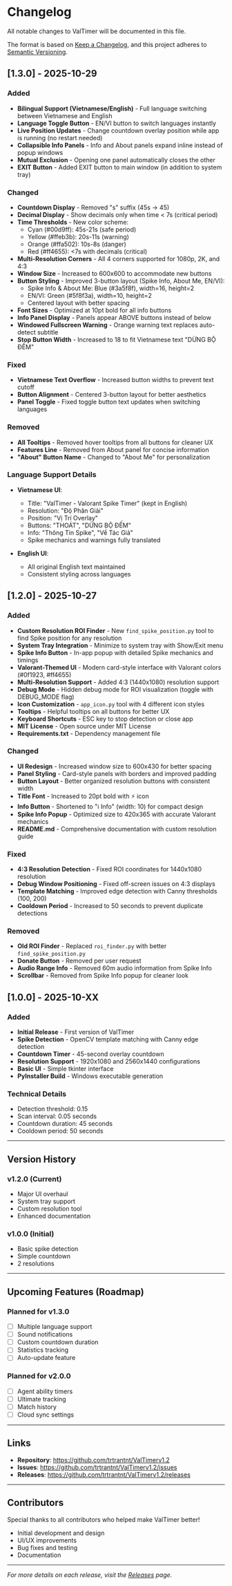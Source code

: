 # Changelog

All notable changes to ValTimer will be documented in this file.

The format is based on [Keep a Changelog](https://keepachangelog.com/en/1.0.0/),
and this project adheres to [Semantic Versioning](https://semver.org/spec/v2.0.0.html).

## [1.3.0] - 2025-10-29

### Added
- **Bilingual Support (Vietnamese/English)** - Full language switching between Vietnamese and English
- **Language Toggle Button** - EN/VI button to switch languages instantly
- **Live Position Updates** - Change countdown overlay position while app is running (no restart needed)
- **Collapsible Info Panels** - Info and About panels expand inline instead of popup windows
- **Mutual Exclusion** - Opening one panel automatically closes the other
- **EXIT Button** - Added EXIT button to main window (in addition to system tray)

### Changed
- **Countdown Display** - Removed "s" suffix (45s → 45)
- **Decimal Display** - Show decimals only when time < 7s (critical period)
- **Time Thresholds** - New color scheme:
  - Cyan (#00d9ff): 45s-21s (safe period)
  - Yellow (#ffeb3b): 20s-11s (warning)
  - Orange (#ffa502): 10s-8s (danger)
  - Red (#ff4655): <7s with decimals (critical)
- **Multi-Resolution Corners** - All 4 corners supported for 1080p, 2K, and 4:3
- **Window Size** - Increased to 600x600 to accommodate new buttons
- **Button Styling** - Improved 3-button layout (Spike Info, About Me, EN/VI):
  - Spike Info & About Me: Blue (#3a5f8f), width=16, height=2
  - EN/VI: Green (#5f8f3a), width=10, height=2
  - Centered layout with better spacing
- **Font Sizes** - Optimized at 10pt bold for all info buttons
- **Info Panel Display** - Panels appear ABOVE buttons instead of below
- **Windowed Fullscreen Warning** - Orange warning text replaces auto-detect subtitle
- **Stop Button Width** - Increased to 18 to fit Vietnamese text "DỪNG BỘ ĐẾM"

### Fixed
- **Vietnamese Text Overflow** - Increased button widths to prevent text cutoff
- **Button Alignment** - Centered 3-button layout for better aesthetics
- **Panel Toggle** - Fixed toggle button text updates when switching languages

### Removed
- **All Tooltips** - Removed hover tooltips from all buttons for cleaner UX
- **Features Line** - Removed from About panel for concise information
- **"About" Button Name** - Changed to "About Me" for personalization

### Language Support Details
- **Vietnamese UI**:
  - Title: "ValTimer - Valorant Spike Timer" (kept in English)
  - Resolution: "Độ Phân Giải"
  - Position: "Vị Trí Overlay"
  - Buttons: "THOÁT", "DỪNG BỘ ĐẾM"
  - Info: "Thông Tin Spike", "Về Tác Giả"
  - Spike mechanics and warnings fully translated
  
- **English UI**:
  - All original English text maintained
  - Consistent styling across languages

## [1.2.0] - 2025-10-27

### Added
- **Custom Resolution ROI Finder** - New `find_spike_position.py` tool to find Spike position for any resolution
- **System Tray Integration** - Minimize to system tray with Show/Exit menu
- **Spike Info Button** - In-app popup with detailed Spike mechanics and timings
- **Valorant-Themed UI** - Modern card-style interface with Valorant colors (#0f1923, #ff4655)
- **Multi-Resolution Support** - Added 4:3 (1440x1080) resolution support
- **Debug Mode** - Hidden debug mode for ROI visualization (toggle with DEBUG_MODE flag)
- **Icon Customization** - `app_icon.py` tool with 4 different icon styles
- **Tooltips** - Helpful tooltips on all buttons for better UX
- **Keyboard Shortcuts** - ESC key to stop detection or close app
- **MIT License** - Open source under MIT License
- **Requirements.txt** - Dependency management file

### Changed
- **UI Redesign** - Increased window size to 600x430 for better spacing
- **Panel Styling** - Card-style panels with borders and improved padding
- **Button Layout** - Better organized resolution buttons with consistent width
- **Title Font** - Increased to 20pt bold with ⚡ icon
- **Info Button** - Shortened to "ℹ️ Info" (width: 10) for compact design
- **Spike Info Popup** - Optimized size to 420x365 with accurate Valorant mechanics
- **README.md** - Comprehensive documentation with custom resolution guide

### Fixed
- **4:3 Resolution Detection** - Fixed ROI coordinates for 1440x1080 resolution
- **Debug Window Positioning** - Fixed off-screen issues on 4:3 displays
- **Template Matching** - Improved edge detection with Canny thresholds (100, 200)
- **Cooldown Period** - Increased to 50 seconds to prevent duplicate detections

### Removed
- **Old ROI Finder** - Replaced `roi_finder.py` with better `find_spike_position.py`
- **Donate Button** - Removed per user request
- **Audio Range Info** - Removed 60m audio information from Spike Info
- **Scrollbar** - Removed from Spike Info popup for cleaner look

## [1.0.0] - 2025-10-XX

### Added
- **Initial Release** - First version of ValTimer
- **Spike Detection** - OpenCV template matching with Canny edge detection
- **Countdown Timer** - 45-second overlay countdown
- **Resolution Support** - 1920x1080 and 2560x1440 configurations
- **Basic UI** - Simple tkinter interface
- **PyInstaller Build** - Windows executable generation

### Technical Details
- Detection threshold: 0.15
- Scan interval: 0.05 seconds
- Countdown duration: 45 seconds
- Cooldown period: 50 seconds

---

## Version History

### v1.2.0 (Current)
- Major UI overhaul
- System tray support
- Custom resolution tool
- Enhanced documentation

### v1.0.0 (Initial)
- Basic spike detection
- Simple countdown
- 2 resolutions

---

## Upcoming Features (Roadmap)

### Planned for v1.3.0
- [ ] Multiple language support
- [ ] Sound notifications
- [ ] Custom countdown duration
- [ ] Statistics tracking
- [ ] Auto-update feature

### Planned for v2.0.0
- [ ] Agent ability timers
- [ ] Ultimate tracking
- [ ] Match history
- [ ] Cloud sync settings

---

## Links

- **Repository**: https://github.com/trtrantnt/ValTimerv1.2
- **Issues**: https://github.com/trtrantnt/ValTimerv1.2/issues
- **Releases**: https://github.com/trtrantnt/ValTimerv1.2/releases

---

## Contributors

Special thanks to all contributors who helped make ValTimer better!

- Initial development and design
- UI/UX improvements
- Bug fixes and testing
- Documentation

---

*For more details on each release, visit the [Releases](https://github.com/trtrantnt/ValTimerv1.2/releases) page.*
